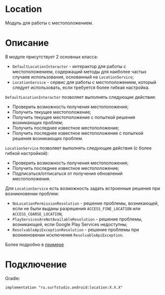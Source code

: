 # Location
Модуль для работы с местоположением.

# Описание
В модуле присутствует 2 основных класса:
- `DefaultLocationInteractor` - интерактор для работы с местоположением, содержащий методы для наиболее частых случаев использования, основанный на `LocationService`;
- `LocationService` - сервис для работы с местоположением, который следует использовать, если требуется более гибкая настройка.

`DefaultLocationInteractor` позволяет выполнять следующие действия:
- Проверить возможность получения местоположения;
- Получить текущее местоположение;
- Получить текущее местоположение с попыткой решения возникающих проблем;
- Получить последнее известное местоположение;
- Получить последнее известное местоположение с попыткой решения возникающих проблем.

`LocationService` позволяет выполнять следующие действия (с более гибкой настройкой):
- Проверить возможность получения местоположения;
- Получить последнее известное местоположение;
- Подписаться/отписаться от получения обновлений местоположения.

Для `LocationService` есть возможность задать встроенные решения при возникновении проблем:
- `NoLocationPermissionResolution` - решение проблемы, возникающей, если не были выданы разрешения `ACCESS_FINE_LOCATION` или `ACCESS_COARSE_LOCATION`;
- `PlayServicesAreNotAvailableResolution` - решение проблемы, возникающей, если Google Play Services недоступны;
- `ResolvableApiExceptionResolution` - решение проблемы при возникновении исключения `ResolvableApiException`.

Более подробно в [примере](../location-sample)

# Подключение
Gradle:
```
implementation "ru.surfstudio.android:location:X.X.X"
```